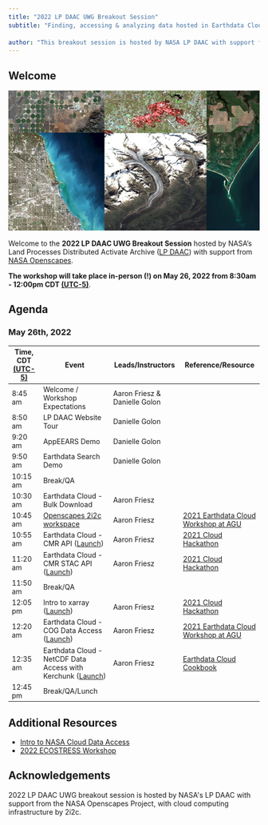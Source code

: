 ```yaml
---
title: "2022 LP DAAC UWG Breakout Session"
subtitle: "Finding, accessing & analyzing data hosted in Earthdata Cloud"
 
author: "This breakout session is hosted by NASA LP DAAC with support from NASA Openscapes."
---
```


## Welcome

![](img/lpdaac_hls_collage.jpg)

Welcome to the **2022 LP DAAC UWG Breakout Session** hosted by NASA’s Land Processes Distributed Activate Archive ([LP DAAC]( https://lpdaac.usgs.gov/)) with support from [NASA Openscapes](https://nasa-openscapes.github.io/).

**The workshop will take place in-person (!) on May 26, 2022 from 8:30am - 12:00pm CDT [(UTC-5)](https://www.timeanddate.com/time/zones/cdt)**.

## Agenda

### May 26th, 2022

| Time, CDT [(UTC-5)](https://www.timeanddate.com/time/zones/cdt) | Event | Leads/Instructors | Reference/Resource |
|------|-------|-------|-------|
| 8:45 am | Welcome / Workshop Expectations | Aaron Friesz & Danielle Golon | |
| 8:50 am | LP DAAC Website Tour | Danielle Golon | |
| 9:20 am | AppEEARS Demo | Danielle Golon | |
| 9:50 am | Earthdata Search Demo | Danielle Golon | |
| 10:15 am | Break/QA | | |
| 10:30 am | Earthdata Cloud - Bulk Download | Aaron Friesz | |
| 10:45 am | [Openscapes 2i2c workspace](https://nasa-openscapes.github.io/2021-Cloud-Workshop-AGU/tutorials/00_Setup.html) | Aaron Friesz | [2021 Earthdata Cloud Workshop at AGU](https://nasa-openscapes.github.io/2021-Cloud-Workshop-AGU/) |
| 10:55 am | Earthdata Cloud - CMR API ([Launch](https://openscapes.2i2c.cloud/hub/user-redirect/git-pull?repo=https%3A%2F%2Fgithub.com%2FNASA-Openscapes%2F2021-Cloud-Hackathon.git&urlpath=lab%2Ftree%2F2021-Cloud-Hackathon.git%2F&branch=main)) | Aaron Friesz | [2021 Cloud Hackathon](https://nasa-openscapes.github.io/2021-Cloud-Hackathon/) |
| 11:20 am | Earthdata Cloud - CMR STAC API ([Launch](https://openscapes.2i2c.cloud/hub/user-redirect/git-pull?repo=https%3A%2F%2Fgithub.com%2FNASA-Openscapes%2F2021-Cloud-Hackathon.git&urlpath=lab%2Ftree%2F2021-Cloud-Hackathon.git%2F&branch=main)) | Aaron Friesz | [2021 Cloud Hackathon](https://nasa-openscapes.github.io/2021-Cloud-Hackathon/) |
| 11:50 am | Break/QA | |
| 12:05 pm | Intro to xarray ([Launch](https://openscapes.2i2c.cloud/hub/user-redirect/git-pull?repo=https%3A%2F%2Fgithub.com%2FNASA-Openscapes%2F2021-Cloud-Hackathon.git&urlpath=lab%2Ftree%2F2021-Cloud-Hackathon.git%2F&branch=main)) | Aaron Friesz | [2021 Cloud Hackathon](https://nasa-openscapes.github.io/2021-Cloud-Hackathon/) |
| 12:20 am | Earthdata Cloud - COG Data Access ([Launch](https://openscapes.2i2c.cloud/hub/user-redirect/git-pull?repo=https%3A%2F%2Fgithub.com%2FNASA-Openscapes%2F2021-Cloud-Workshop-AGU.git&urlpath=lab%2Ftree%2F2021-Cloud-Workshop-AGU.git%2F&branch=main)) | Aaron Friesz | [2021 Earthdata Cloud Workshop at AGU](https://nasa-openscapes.github.io/2021-Cloud-Workshop-AGU/) |
| 12:35 am | Earthdata Cloud - NetCDF Data Access with Kerchunk ([Launch](https://openscapes.2i2c.cloud/hub/user-redirect/git-pull?repo=https%3A%2F%2Fgithub.com%2FNASA-Openscapes%2Fearthdata-cloud-cookbook.git&urlpath=lab%2Ftree%2Fearthdata-cloud-cookbook.git%2F&branch=main)) | Aaron Friesz | [Earthdata Cloud Cookbook](https://nasa-openscapes.github.io/earthdata-cloud-cookbook/) |
| 12:45 pm | Break/QA/Lunch | |

## Additional Resources

- [Intro to NASA Cloud Data Access](https://git.earthdata.nasa.gov/projects/LPDUR/repos/lpdaac_cloud_data_access/browse)
- [2022 ECOSTRESS Workshop](https://nasa-openscapes.github.io/2022-ECOSTRESS-Cloud-Workshop/)

## Acknowledgements

2022 LP DAAC UWG breakout session is hosted by NASA's LP DAAC with support from the NASA Openscapes Project, with cloud computing infrastructure by 2i2c. 
